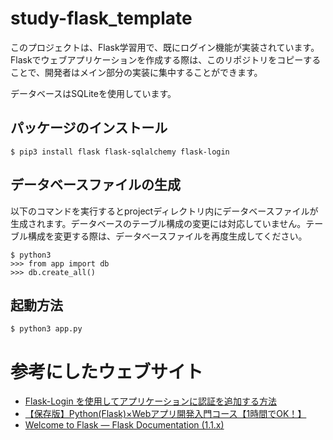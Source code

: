 # study-flask_template

このプロジェクトは、Flask学習用で、既にログイン機能が実装されています。
Flaskでウェブアプリケーションを作成する際は、このリポジトリをコピーすることで、開発者はメイン部分の実装に集中することができます。

データベースはSQLiteを使用しています。


## パッケージのインストール

```
$ pip3 install flask flask-sqlalchemy flask-login
```

## データベースファイルの生成

以下のコマンドを実行するとprojectディレクトリ内にデータベースファイルが生成されます。データベースのテーブル構成の変更には対応していません。テーブル構成を変更する際は、データベースファイルを再度生成してください。

```
$ python3
>>> from app import db
>>> db.create_all()
```

## 起動方法

```
$ python3 app.py
```


# 参考にしたウェブサイト

- [Flask-Login を使用してアプリケーションに認証を追加する方法](https://www.digitalocean.com/community/tutorials/how-to-add-authentication-to-your-app-with-flask-login-ja)
- [【保存版】Python(Flask)×Webアプリ開発入門コース【1時間でOK！】](https://www.youtube.com/watch?v=jP7p2okKdJA)
- [Welcome to Flask — Flask Documentation (1.1.x)](https://flask.palletsprojects.com/en/1.1.x/)
